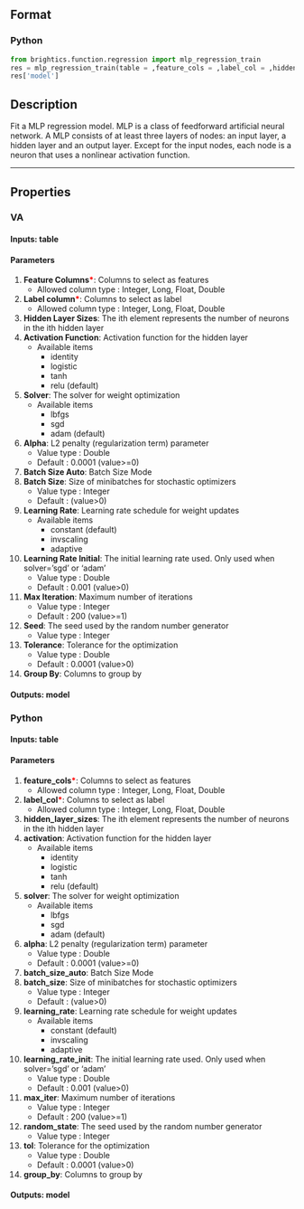 ## Format
### Python
```python
from brightics.function.regression import mlp_regression_train
res = mlp_regression_train(table = ,feature_cols = ,label_col = ,hidden_layer_sizes = ,activation = ,solver = ,alpha = ,batch_size_auto = ,batch_size = ,learning_rate = ,learning_rate_init = ,max_iter = ,random_state = ,tol = ,group_by = )
res['model']
```

## Description
Fit a MLP regression model. MLP is a class of feedforward artificial neural network. A MLP consists of at least three layers of nodes: an input layer, a hidden layer and an output layer. Except for the input nodes, each node is a neuron that uses a nonlinear activation function.

---

## Properties
### VA
#### Inputs: table

#### Parameters
1. **Feature Columns**<b style="color:red">*</b>: Columns to select as features
   - Allowed column type : Integer, Long, Float, Double
2. **Label column**<b style="color:red">*</b>: Columns to select as label
   - Allowed column type : Integer, Long, Float, Double
3. **Hidden Layer Sizes**: The ith element represents the number of neurons in the ith hidden layer
4. **Activation Function**: Activation function for the hidden layer
   - Available items
      - identity
      - logistic
      - tanh
      - relu (default)
5. **Solver**: The solver for weight optimization
   - Available items
      - lbfgs
      - sgd
      - adam (default)
6. **Alpha**: L2 penalty (regularization term) parameter
   - Value type : Double
   - Default : 0.0001 (value>=0)
7. **Batch Size Auto**: Batch Size Mode
8. **Batch Size**: Size of minibatches for stochastic optimizers
   - Value type : Integer
   - Default : (value>0)
9. **Learning Rate**: Learning rate schedule for weight updates
   - Available items
      - constant (default)
      - invscaling
      - adaptive
10. **Learning Rate Initial**: The initial learning rate used. Only used when solver=’sgd’ or ‘adam’
    - Value type : Double
    - Default : 0.001 (value>0)
11. **Max Iteration**: Maximum number of iterations
    - Value type : Integer
    - Default : 200 (value>=1)
12. **Seed**: The seed used by the random number generator
    - Value type : Integer
13. **Tolerance**: Tolerance for the optimization
    - Value type : Double
    - Default : 0.0001 (value>0)
14. **Group By**: Columns to group by

#### Outputs: model

### Python
#### Inputs: table

#### Parameters
1. **feature_cols**<b style="color:red">*</b>: Columns to select as features
   - Allowed column type : Integer, Long, Float, Double
2. **label_col**<b style="color:red">*</b>: Columns to select as label
   - Allowed column type : Integer, Long, Float, Double
3. **hidden_layer_sizes**: The ith element represents the number of neurons in the ith hidden layer
4. **activation**: Activation function for the hidden layer
   - Available items
      - identity
      - logistic
      - tanh
      - relu (default)
5. **solver**: The solver for weight optimization
   - Available items
      - lbfgs
      - sgd
      - adam (default)
6. **alpha**: L2 penalty (regularization term) parameter
   - Value type : Double
   - Default : 0.0001 (value>=0)
7. **batch_size_auto**: Batch Size Mode
8. **batch_size**: Size of minibatches for stochastic optimizers
   - Value type : Integer
   - Default : (value>0)
9. **learning_rate**: Learning rate schedule for weight updates
   - Available items
      - constant (default)
      - invscaling
      - adaptive
10. **learning_rate_init**: The initial learning rate used. Only used when solver=’sgd’ or ‘adam’
    - Value type : Double
    - Default : 0.001 (value>0)
11. **max_iter**: Maximum number of iterations
    - Value type : Integer
    - Default : 200 (value>=1)
12. **random_state**: The seed used by the random number generator
    - Value type : Integer
13. **tol**: Tolerance for the optimization
    - Value type : Double
    - Default : 0.0001 (value>0)
14. **group_by**: Columns to group by

#### Outputs: model

